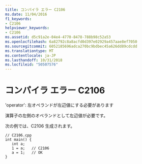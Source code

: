 ```yaml
---
title: コンパイラ エラー C2106
ms.date: 11/04/2016
f1_keywords:
- C2106
helpviewer_keywords:
- C2106
ms.assetid: d5c91a2e-04e4-4770-8478-788b98c52a53
ms.openlocfilehash: 6a82792c8a8acfd0d397e02929a457aae8ef7050
ms.sourcegitcommit: 6052185696adca270bc9bdbec45a626dd89cdcdd
ms.translationtype: MT
ms.contentlocale: ja-JP
ms.lasthandoff: 10/31/2018
ms.locfileid: "50507576"
---
```

# <a name="compiler-error-c2106"></a>コンパイラ エラー C2106

'operator': 左オペランドが左辺値にする必要があります

演算子の左側のオペランドとして左辺値が必要です。

次の例では、C2106 生成されます。

```
// C2106.cpp
int main() {
   int a;
   1 = a;   // C2106
   a = 1;   // OK
}
```